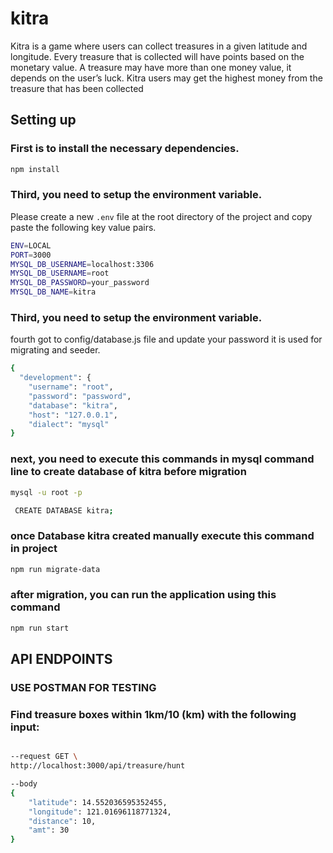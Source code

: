 # kitra 
Kitra is a game where users can collect treasures in a given latitude and longitude. Every treasure 
that is collected will have points based on the monetary value. A treasure may have more than 
one money value, it depends on the user’s luck. Kitra users may get the highest money from the 
treasure that has been collected


## Setting up
### First is to install the necessary dependencies.
```bash
npm install
```

### Third, you need to setup the environment variable. 
Please create a new `.env` file at the root directory of the project and copy paste the following key value pairs.
```bash
ENV=LOCAL
PORT=3000
MYSQL_DB_USERNAME=localhost:3306
MYSQL_DB_USERNAME=root
MYSQL_DB_PASSWORD=your_password
MYSQL_DB_NAME=kitra
```


### Third, you need to setup the environment variable. 
fourth got to config/database.js file and update your password it is used for migrating and seeder.
```bash
{
  "development": {
    "username": "root",
    "password": "password",
    "database": "kitra",
    "host": "127.0.0.1",
    "dialect": "mysql"
}
```


### next, you need to execute this commands in mysql command line to create database of kitra before migration
```bash
mysql -u root -p
```
```bash
 CREATE DATABASE kitra;
```


### once Database kitra created manually execute this command in project
```bash
npm run migrate-data
```

### after migration, you can run the application using this command
```bash
npm run start
```

## API ENDPOINTS
### USE POSTMAN FOR TESTING
### Find treasure boxes within 1km/10 (km) with the following input:
```bash

--request GET \
http://localhost:3000/api/treasure/hunt

--body
{
    "latitude": 14.552036595352455,
    "longitude": 121.01696118771324,
    "distance": 10,
    "amt": 30
}
```
